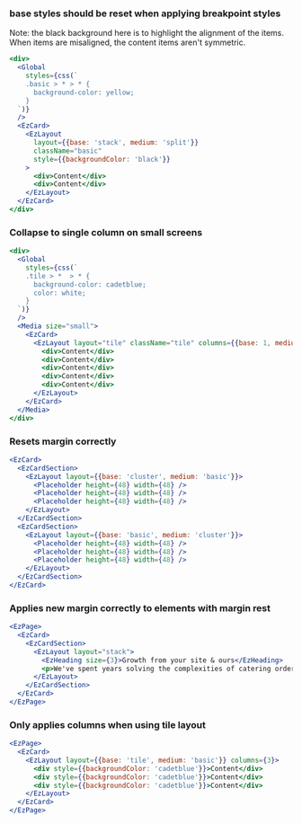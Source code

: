 ### base styles should be reset when applying breakpoint styles

Note: the black background here is to highlight the alignment of the items.
When items are misaligned, the content items aren't symmetric.

```jsx
<div>
  <Global
    styles={css(`
    .basic > * > * {
      background-color: yellow;
    }
  `)}
  />
  <EzCard>
    <EzLayout
      layout={{base: 'stack', medium: 'split'}}
      className="basic"
      style={{backgroundColor: 'black'}}
    >
      <div>Content</div>
      <div>Content</div>
    </EzLayout>
  </EzCard>
</div>
```

### Collapse to single column on small screens

```jsx
<div>
  <Global
    styles={css(`
    .tile > *  > * {
      background-color: cadetblue;
      color: white;
    }
  `)}
  />
  <Media size="small">
    <EzCard>
      <EzLayout layout="tile" className="tile" columns={{base: 1, medium: 3}}>
        <div>Content</div>
        <div>Content</div>
        <div>Content</div>
        <div>Content</div>
        <div>Content</div>
      </EzLayout>
    </EzCard>
  </Media>
</div>
```

### Resets margin correctly

```jsx
<EzCard>
  <EzCardSection>
    <EzLayout layout={{base: 'cluster', medium: 'basic'}}>
      <Placeholder height={48} width={48} />
      <Placeholder height={48} width={48} />
      <Placeholder height={48} width={48} />
    </EzLayout>
  </EzCardSection>
  <EzCardSection>
    <EzLayout layout={{base: 'basic', medium: 'cluster'}}>
      <Placeholder height={48} width={48} />
      <Placeholder height={48} width={48} />
      <Placeholder height={48} width={48} />
    </EzLayout>
  </EzCardSection>
</EzCard>
```

### Applies new margin correctly to elements with margin rest

```jsx
<EzPage>
  <EzCard>
    <EzCardSection>
      <EzLayout layout="stack">
        <EzHeading size={3}>Growth from your site & ours</EzHeading>
        <p>We've spent years solving the complexities of catering orders.</p>
      </EzLayout>
    </EzCardSection>
  </EzCard>
</EzPage>
```

### Only applies columns when using tile layout

```jsx
<EzPage>
  <EzCard>
    <EzLayout layout={{base: 'tile', medium: 'basic'}} columns={3}>
      <div style={{backgroundColor: 'cadetblue'}}>Content</div>
      <div style={{backgroundColor: 'cadetblue'}}>Content</div>
      <div style={{backgroundColor: 'cadetblue'}}>Content</div>
    </EzLayout>
  </EzCard>
</EzPage>
```
